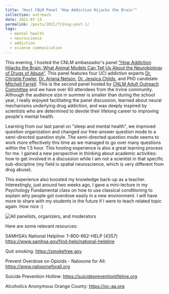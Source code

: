 ```yaml
---
title: "Host CNLM Panel ‘How Addiction Hijacks the Brain’"
collection: outreach
date: 2021-07-13
permalink: /posts/2021/7/blog-post-1/
tags:
  - mental health
  - neuroscience
  - addiction
  - science communication
---
```


This evening, I hosted the CNLM ambassador's panel [“How Addiction Hijacks the Brain: What Animal Models Can Tell Us About the Neurobiology of Drugs of Abuse”](https://cnlm.uci.edu/event/how-addiction-hijacks-the-brain-what-animal-models-can-tell-us-about-the-neurobiology-of-drugs-of-abuse/). This panel features four UCI addiction experts [Dr. Christie Fowler](https://faculty.sites.uci.edu/fowlerlab/director/), [Dr. Ariana Nelson](https://www.ucihealth.org/find-a-doctor/n/ariana-nelson), [Dr. Jessica Childs](https://mwoodlab.bio.uci.edu/lab/), and PhD candidate [Mitchell Farrell](https://faculty.sites.uci.edu/mahlerlab/lab/). This is the second panel hosted by [CNLM Adult Outreach Committee](https://cnlm.uci.edu/ambassadors/#:~:text=The%20CNLM%20Ambassador%20Program%2C%20led,through%20outreach%20and%20educational%20activities.) and we have over 60 attendees from the Irvine community. Although the audience size in summer is smaller than during the school year, I really enjoyed facilitating the panel discussion, learned about neural mechanisms underlying drug addiction, and was deeply inspired by scientists who are determined to devote their lifelong career to improving people's mental health.

Learning from our last panel on "sleep and mental health", we improved question organization and changed our free-answer question mode to a semi-directed question style. The semi-directed question mode seems to work more effectively this time as we managed to go over many questions within the 1.5 hour. This hosting experience is also a great learning process for me. I gained a new perspective in thinking about academic activities: how to get involved in a discussion while I am not a scientist in that specific sub-discipline (my field is spatial neuroscience, which is very different from drug abuse). 

This experience also boosted my knowledge back-up as a teacher. Interestingly, just around two weeks ago, I gave a mini-lecture in my Psychology Fundamental class on how to use classical conditioning to explain why people got overdose easily in a new environment. I will have more to share with my students in the future if I were to teach related topic again. How nice :)

![All panelists, organizers, and moderators](/images/addiction_panel.png)

Here are some relevant resources:

SAMHSA’s National Helpline: 1-800-662-HELP (4357)
https://www.samhsa.gov/find-help/national-helpline
 
Quit smoking: https://smokefree.gov
 
Prevent Overdose on Opioids - Naloxone for All: https://www.naloxoneforall.org
 
Suicide Prevention Hotline: https://suicidepreventionlifeline.org
 
Alcoholics Anonymous Orange County: https://oc-aa.org
